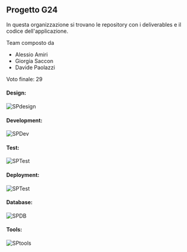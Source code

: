 ## Progetto G24 

In questa organizzazione si trovano le repository con i deliverables e il codice dell'applicazione.

Team composto da
- Alessio Amiri
- Giorgia Saccon
- Davide Paolazzi

Voto finale: 29

#### Design:
![SPdesign](https://skillicons.dev/icons?i=figma)
#### Development:
![SPDev](https://skillicons.dev/icons?i=nextjs,nodejs,react)
#### Test:
![SPTest](https://skillicons.dev/icons?i=jest)
#### Deployment:
![SPTest](https://skillicons.dev/icons?i=vercel)
#### Database:
![SPDB](https://skillicons.dev/icons?i=mongodb)
#### Tools:
![SPtools](https://skillicons.dev/icons?i=vscode,git,github,regex)
